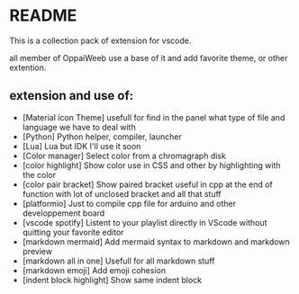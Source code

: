 # README

This is a collection pack of extension for vscode.

all member of OppaiWeeb use a base of it and add favorite theme, or other extention.

## extension and use of:

- [Material icon Theme] usefull for find in the panel what type of file and language we have to deal with
- [Python] Python helper, compiler, launcher 
- [Lua] Lua but IDK I'll use it soon
- [Color manager] Select color from a chromagraph disk 
- [color highlight] Show color use in CSS and other by highlighting with the color
- [color pair bracket] Show paired bracket useful in cpp at the end of function with lot of unclosed bracket and all that stuff
- [platformio] Just to compile cpp file for arduino and other developpement board
- [vscode spotify] Listent to your playlist directly in VScode without quitting your favorite editor
- [markdown mermaid] Add mermaid syntax to markdown and markdown preview
- [markdown all in one] Usefull for all markdown stuff
- [markdown emoji] Add emoji cohesion
- [indent block highlight] Show same indent block